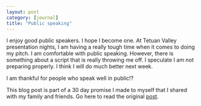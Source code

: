 ```yaml
---
layout: post
category: [journal]
title: "Public speaking"
---
```


I enjoy good public speakers. I hope I become one. At Tetuan Valley presentation nights, I am having a really tough time when it comes to doing my pitch. I am comfortable with public speaking. However, there is something about a script that is really throwing me off. I speculate I am not preparing properly. I think I will do much better next week. 

I am thankful for people who speak well in public!?


This blog post is part of a 30 day promise I made to myself that I shared with my family and friends. Go here to read the original <a href="/journal/2011/11/03/art-of-accountability.html">post</a>.